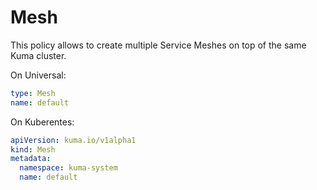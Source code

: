 # Mesh

This policy allows to create multiple Service Meshes on top of the same Kuma cluster.

On Universal:

```yaml
type: Mesh
name: default
```

On Kuberentes:

```yaml
apiVersion: kuma.io/v1alpha1
kind: Mesh
metadata:
  namespace: kuma-system
  name: default
```